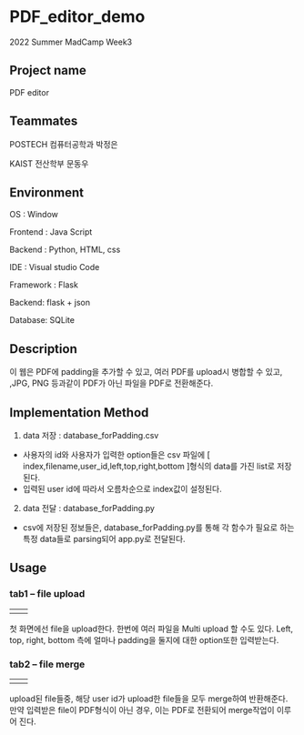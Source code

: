 # PDF_editor_demo
2022 Summer MadCamp Week3 

## Project name
PDF editor

## Teammates
POSTECH 컴퓨터공학과 박정은

KAIST 전산학부 문동우

## Environment
OS : Window

Frontend : Java Script

Backend : Python, HTML, css

IDE : Visual studio Code

Framework : Flask

Backend: flask + json

Database: SQLite

## Description
이 웹은 PDF에 padding을 추가할 수 있고, 여러 PDF를 upload시 병합할 수 있고, ,JPG, PNG 등과같이 PDF가 아닌 파일을 PDF로 전환해준다.

## Implementation Method
1. data 저장 : database_forPadding.csv
* 사용자의 id와 사용자가 입력한 option들은 csv 파일에 [ index,filename,user_id,left,top,right,bottom ]형식의 data를 가진 list로 저장된다.
* 입력된 user id에 따라서 오름차순으로 index값이 설정된다.
2. data 전달 : database_forPadding.py
* csv에 저장된 정보들은, database_forPadding.py를 통해 각 함수가 필요로 하는 특정 data들로 parsing되어 app.py로 전달된다.

## Usage
### tab1 – file upload
| | |                                    
|---|---|                   
| | |                   

첫 화면에선 file을 upload한다. 한번에 여러 파일을 Multi upload 할 수도 있다. 
Left, top, right, bottom 측에 얼마나 padding을 둘지에 대한 option또한 입력받는다.

### tab2 – file merge

| | |                   
|---|---|                   
| | |                   

upload된 file들중, 해당 user id가 upload한 file들을 모두 merge하여 반환해준다.
만약 입력받은 file이 PDF형식이 아닌 경우, 이는 PDF로 전환되어 merge작업이 이루어 진다.
